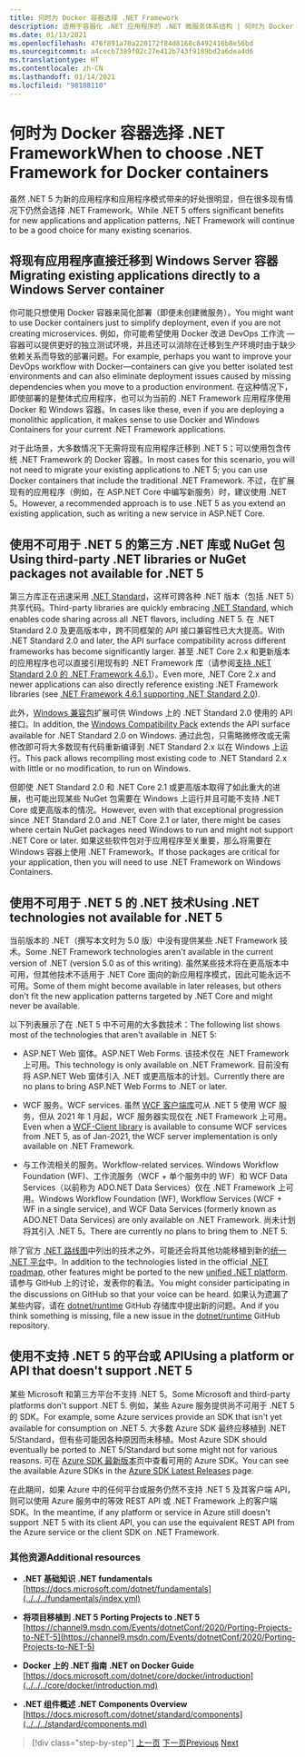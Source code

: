```yaml
---
title: 何时为 Docker 容器选择 .NET Framework
description: 适用于容器化 .NET 应用程序的 .NET 微服务体系结构 | 何时为 Docker 容器选择 .NET Framework
ms.date: 01/13/2021
ms.openlocfilehash: 476f891a70a220172f84d8168c8492416b8e56bd
ms.sourcegitcommit: a4cecb7389f02c27e412b743f9189bd2a6dea4d6
ms.translationtype: HT
ms.contentlocale: zh-CN
ms.lasthandoff: 01/14/2021
ms.locfileid: "98188110"
---
```

# <a name="when-to-choose-net-framework-for-docker-containers"></a><span data-ttu-id="5929c-103">何时为 Docker 容器选择 .NET Framework</span><span class="sxs-lookup"><span data-stu-id="5929c-103">When to choose .NET Framework for Docker containers</span></span>

<span data-ttu-id="5929c-104">虽然 .NET 5 为新的应用程序和应用程序模式带来的好处很明显，但在很多现有情况下仍然会选择 .NET Framework。</span><span class="sxs-lookup"><span data-stu-id="5929c-104">While .NET 5 offers significant benefits for new applications and application patterns, .NET Framework will continue to be a good choice for many existing scenarios.</span></span>

## <a name="migrating-existing-applications-directly-to-a-windows-server-container"></a><span data-ttu-id="5929c-105">将现有应用程序直接迁移到 Windows Server 容器</span><span class="sxs-lookup"><span data-stu-id="5929c-105">Migrating existing applications directly to a Windows Server container</span></span>

<span data-ttu-id="5929c-106">你可能只想使用 Docker 容器来简化部署（即便未创建微服务）。</span><span class="sxs-lookup"><span data-stu-id="5929c-106">You might want to use Docker containers just to simplify deployment, even if you are not creating microservices.</span></span> <span data-ttu-id="5929c-107">例如，你可能希望使用 Docker 改进 DevOps 工作流 — 容器可以提供更好的独立测试环境，并且还可以消除在迁移到生产环境时由于缺少依赖关系而导致的部署问题。</span><span class="sxs-lookup"><span data-stu-id="5929c-107">For example, perhaps you want to improve your DevOps workflow with Docker—containers can give you better isolated test environments and can also eliminate deployment issues caused by missing dependencies when you move to a production environment.</span></span> <span data-ttu-id="5929c-108">在这种情况下，即使部署的是整体式应用程序，也可以为当前的 .NET Framework 应用程序使用 Docker 和 Windows 容器。</span><span class="sxs-lookup"><span data-stu-id="5929c-108">In cases like these, even if you are deploying a monolithic application, it makes sense to use Docker and Windows Containers for your current .NET Framework applications.</span></span>

<span data-ttu-id="5929c-109">对于此场景，大多数情况下无需将现有应用程序迁移到 .NET 5；可以使用包含传统 .NET Framework 的 Docker 容器。</span><span class="sxs-lookup"><span data-stu-id="5929c-109">In most cases for this scenario, you will not need to migrate your existing applications to .NET 5; you can use Docker containers that include the traditional .NET Framework.</span></span> <span data-ttu-id="5929c-110">不过，在扩展现有的应用程序（例如，在 ASP.NET Core 中编写新服务）时，建议使用 .NET 5。</span><span class="sxs-lookup"><span data-stu-id="5929c-110">However, a recommended approach is to use .NET 5 as you extend an existing application, such as writing a new service in ASP.NET Core.</span></span>

## <a name="using-third-party-net-libraries-or-nuget-packages-not-available-for-net-5"></a><span data-ttu-id="5929c-111">使用不可用于 .NET 5 的第三方 .NET 库或 NuGet 包</span><span class="sxs-lookup"><span data-stu-id="5929c-111">Using third-party .NET libraries or NuGet packages not available for .NET 5</span></span>

<span data-ttu-id="5929c-112">第三方库正在迅速采用 [.NET Standard](../../../standard/net-standard.md)，这样可跨各种 .NET 版本（包括 .NET 5）共享代码。</span><span class="sxs-lookup"><span data-stu-id="5929c-112">Third-party libraries are quickly embracing [.NET Standard](../../../standard/net-standard.md), which enables code sharing across all .NET flavors, including .NET 5.</span></span> <span data-ttu-id="5929c-113">在 .NET Standard 2.0 及更高版本中，跨不同框架的 API 接口兼容性已大大提高。</span><span class="sxs-lookup"><span data-stu-id="5929c-113">With .NET Standard 2.0 and later, the API surface compatibility across different frameworks has become significantly larger.</span></span> <span data-ttu-id="5929c-114">甚至 .NET Core 2.x 和更新版本的应用程序也可以直接引用现有的 .NET Framework 库（请参阅[支持 .NET Standard 2.0 的 .NET Framework 4.6.1](https://github.com/dotnet/standard/blob/master/docs/planning/netstandard-2.0/README.md#net-framework-461-supporting-net-standard-20)）。</span><span class="sxs-lookup"><span data-stu-id="5929c-114">Even more, .NET Core 2.x and newer applications can also directly reference existing .NET Framework libraries (see [.NET Framework 4.6.1 supporting .NET Standard 2.0](https://github.com/dotnet/standard/blob/master/docs/planning/netstandard-2.0/README.md#net-framework-461-supporting-net-standard-20)).</span></span>

<span data-ttu-id="5929c-115">此外，[Windows 兼容包](../../../core/porting/windows-compat-pack.md)扩展可供 Windows 上的 .NET Standard 2.0 使用的 API 接口。</span><span class="sxs-lookup"><span data-stu-id="5929c-115">In addition, the [Windows Compatibility Pack](../../../core/porting/windows-compat-pack.md) extends the API surface available for .NET Standard 2.0 on Windows.</span></span> <span data-ttu-id="5929c-116">通过此包，只需略微修改或无需修改即可将大多数现有代码重新编译到 .NET Standard 2.x 以在 Windows 上运行。</span><span class="sxs-lookup"><span data-stu-id="5929c-116">This pack allows recompiling most existing code to .NET Standard 2.x with little or no modification, to run on Windows.</span></span>

<span data-ttu-id="5929c-117">但即使 .NET Standard 2.0 和 .NET Core 2.1 或更高版本取得了如此重大的进展，也可能出现某些 NuGet 包需要在 Windows 上运行并且可能不支持 .NET Core 或更高版本的情况。</span><span class="sxs-lookup"><span data-stu-id="5929c-117">However, even with that exceptional progression since .NET Standard 2.0 and .NET Core 2.1 or later, there might be cases where certain NuGet packages need Windows to run and might not support .NET Core or later.</span></span> <span data-ttu-id="5929c-118">如果这些软件包对于应用程序至关重要，那么将需要在 Windows 容器上使用 .NET Framework。</span><span class="sxs-lookup"><span data-stu-id="5929c-118">If those packages are critical for your application, then you will need to use .NET Framework on Windows Containers.</span></span>

## <a name="using-net-technologies-not-available-for-net-5"></a><span data-ttu-id="5929c-119">使用不可用于 .NET 5 的 .NET 技术</span><span class="sxs-lookup"><span data-stu-id="5929c-119">Using .NET technologies not available for .NET 5</span></span>

<span data-ttu-id="5929c-120">当前版本的 .NET（撰写本文时为 5.0 版）中没有提供某些 .NET Framework 技术。</span><span class="sxs-lookup"><span data-stu-id="5929c-120">Some .NET Framework technologies aren't available in the current version of .NET (version 5.0 as of this writing).</span></span> <span data-ttu-id="5929c-121">虽然某些技术将在更高版本中可用，但其他技术不适用于 .NET Core 面向的新应用程序模式，因此可能永远不可用。</span><span class="sxs-lookup"><span data-stu-id="5929c-121">Some of them might become available in later releases, but others don't fit the new application patterns targeted by .NET Core and might never be available.</span></span>

<span data-ttu-id="5929c-122">以下列表展示了在 .NET 5 中不可用的大多数技术：</span><span class="sxs-lookup"><span data-stu-id="5929c-122">The following list shows most of the technologies that aren't available in .NET 5:</span></span>

- <span data-ttu-id="5929c-123">ASP.NET Web 窗体。</span><span class="sxs-lookup"><span data-stu-id="5929c-123">ASP.NET Web Forms.</span></span> <span data-ttu-id="5929c-124">该技术仅在 .NET Framework 上可用。</span><span class="sxs-lookup"><span data-stu-id="5929c-124">This technology is only available on .NET Framework.</span></span> <span data-ttu-id="5929c-125">目前没有将 ASP.NET Web 窗体引入 .NET 或更高版本的计划。</span><span class="sxs-lookup"><span data-stu-id="5929c-125">Currently there are no plans to bring ASP.NET Web Forms to .NET  or later.</span></span>

- <span data-ttu-id="5929c-126">WCF 服务。</span><span class="sxs-lookup"><span data-stu-id="5929c-126">WCF services.</span></span> <span data-ttu-id="5929c-127">虽然 [WCF 客户端库](https://github.com/dotnet/wcf)可从 .NET 5 使用 WCF 服务，但从 2021 年 1 月起，WCF 服务器实现仅在 .NET Framework 上可用。</span><span class="sxs-lookup"><span data-stu-id="5929c-127">Even when a [WCF-Client library](https://github.com/dotnet/wcf) is available to consume WCF services from .NET 5, as of Jan-2021, the WCF server implementation is only available on .NET Framework.</span></span>

- <span data-ttu-id="5929c-128">与工作流相关的服务。</span><span class="sxs-lookup"><span data-stu-id="5929c-128">Workflow-related services.</span></span> <span data-ttu-id="5929c-129">Windows Workflow Foundation (WF)、工作流服务（WCF + 单个服务中的 WF）和 WCF Data Services（以前称为 ADO.NET Data Services）仅在 .NET Framework 上可用。</span><span class="sxs-lookup"><span data-stu-id="5929c-129">Windows Workflow Foundation (WF), Workflow Services (WCF + WF in a single service), and WCF Data Services (formerly known as ADO.NET Data Services) are only available on .NET Framework.</span></span> <span data-ttu-id="5929c-130">尚未计划将其引入 .NET 5。</span><span class="sxs-lookup"><span data-stu-id="5929c-130">There are currently no plans to bring them to .NET 5.</span></span>

<span data-ttu-id="5929c-131">除了官方 [.NET 路线图](https://github.com/dotnet/core/blob/master/roadmap.md)中列出的技术之外，可能还会将其他功能移植到新的[统一 .NET 平台](https://devblogs.microsoft.com/dotnet/introducing-net-5/)中。</span><span class="sxs-lookup"><span data-stu-id="5929c-131">In addition to the technologies listed in the official [.NET roadmap](https://github.com/dotnet/core/blob/master/roadmap.md), other features might be ported to the new [unified .NET platform](https://devblogs.microsoft.com/dotnet/introducing-net-5/).</span></span> <span data-ttu-id="5929c-132">请参与 GitHub 上的讨论，发表你的看法。</span><span class="sxs-lookup"><span data-stu-id="5929c-132">You might consider participating in the discussions on GitHub so that your voice can be heard.</span></span> <span data-ttu-id="5929c-133">如果认为遗漏了某些内容，请在 [dotnet/runtime](https://github.com/dotnet/runtime/issues/new) GitHub 存储库中提出新的问题。</span><span class="sxs-lookup"><span data-stu-id="5929c-133">And if you think something is missing, file a new issue in the [dotnet/runtime](https://github.com/dotnet/runtime/issues/new) GitHub repository.</span></span>

## <a name="using-a-platform-or-api-that-doesnt-support-net-5"></a><span data-ttu-id="5929c-134">使用不支持 .NET 5 的平台或 API</span><span class="sxs-lookup"><span data-stu-id="5929c-134">Using a platform or API that doesn't support .NET 5</span></span>

<span data-ttu-id="5929c-135">某些 Microsoft 和第三方平台不支持 .NET 5。</span><span class="sxs-lookup"><span data-stu-id="5929c-135">Some Microsoft and third-party platforms don't support .NET 5.</span></span> <span data-ttu-id="5929c-136">例如，某些 Azure 服务提供尚不可用于 .NET 5 的 SDK。</span><span class="sxs-lookup"><span data-stu-id="5929c-136">For example, some Azure services provide an SDK that isn't yet available for consumption on .NET 5.</span></span> <span data-ttu-id="5929c-137">大多数 Azure SDK 最终应移植到 .NET 5/Standard，但有些可能因各种原因而未移植。</span><span class="sxs-lookup"><span data-stu-id="5929c-137">Most Azure SDK should eventually be ported to .NET 5/Standard but some might not for various reasons.</span></span> <span data-ttu-id="5929c-138">可在 [Azure SDK 最新版本](https://azure.github.io/azure-sdk/releases/latest/index.html)页中查看可用的 Azure SDK。</span><span class="sxs-lookup"><span data-stu-id="5929c-138">You can see the available Azure SDKs in the [Azure SDK Latest Releases](https://azure.github.io/azure-sdk/releases/latest/index.html) page.</span></span>

<span data-ttu-id="5929c-139">在此期间，如果 Azure 中的任何平台或服务仍然不支持 .NET 5 及其客户端 API，则可以使用 Azure 服务中的等效 REST API 或 .NET Framework 上的客户端 SDK。</span><span class="sxs-lookup"><span data-stu-id="5929c-139">In the meantime, if any platform or service in Azure still doesn't support .NET 5 with its client API, you can use the equivalent REST API from the Azure service or the client SDK on .NET Framework.</span></span>

### <a name="additional-resources"></a><span data-ttu-id="5929c-140">其他资源</span><span class="sxs-lookup"><span data-stu-id="5929c-140">Additional resources</span></span>

- <span data-ttu-id="5929c-141">**.NET 基础知识** </span><span class="sxs-lookup"><span data-stu-id="5929c-141">**.NET fundamentals** </span></span>\
  [https://docs.microsoft.com/dotnet/fundamentals](../../../fundamentals/index.yml)

- <span data-ttu-id="5929c-142">**将项目移植到 .NET 5** </span><span class="sxs-lookup"><span data-stu-id="5929c-142">**Porting Projects to .NET 5** </span></span>\
  [https://channel9.msdn.com/Events/dotnetConf/2020/Porting-Projects-to-NET-5](https://channel9.msdn.com/Events/dotnetConf/2020/Porting-Projects-to-NET-5)

- <span data-ttu-id="5929c-143">**Docker 上的 .NET 指南** </span><span class="sxs-lookup"><span data-stu-id="5929c-143">**.NET on Docker Guide** </span></span>\
  [https://docs.microsoft.com/dotnet/core/docker/introduction](../../../core/docker/introduction.md)

- <span data-ttu-id="5929c-144">**.NET 组件概述** </span><span class="sxs-lookup"><span data-stu-id="5929c-144">**.NET Components Overview** </span></span>\
  [https://docs.microsoft.com/dotnet/standard/components](../../../standard/components.md)

>[!div class="step-by-step"]
><span data-ttu-id="5929c-145">[上一页](net-core-container-scenarios.md)
>[下一页](container-framework-choice-factors.md)</span><span class="sxs-lookup"><span data-stu-id="5929c-145">[Previous](net-core-container-scenarios.md)
[Next](container-framework-choice-factors.md)</span></span>

